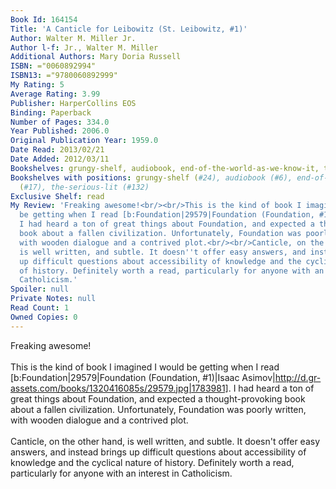 ```yaml
---
Book Id: 164154
Title: 'A Canticle for Leibowitz (St. Leibowitz, #1)'
Author: Walter M. Miller Jr.
Author l-f: Jr., Walter M. Miller
Additional Authors: Mary Doria Russell
ISBN: ="0060892994"
ISBN13: ="9780060892999"
My Rating: 5
Average Rating: 3.99
Publisher: HarperCollins EOS
Binding: Paperback
Number of Pages: 334.0
Year Published: 2006.0
Original Publication Year: 1959.0
Date Read: 2013/02/21
Date Added: 2012/03/11
Bookshelves: grungy-shelf, audiobook, end-of-the-world-as-we-know-it, the-serious-lit
Bookshelves with positions: grungy-shelf (#24), audiobook (#6), end-of-the-world-as-we-know-it
  (#17), the-serious-lit (#132)
Exclusive Shelf: read
My Review: 'Freaking awesome!<br/><br/>This is the kind of book I imagined I would
  be getting when I read [b:Foundation|29579|Foundation (Foundation, #1)|Isaac Asimov|http://d.gr-assets.com/books/1320416085s/29579.jpg|1783981].
  I had heard a ton of great things about Foundation, and expected a thought-provoking
  book about a fallen civilization. Unfortunately, Foundation was poorly written,
  with wooden dialogue and a contrived plot.<br/><br/>Canticle, on the other hand,
  is well written, and subtle. It doesn''t offer easy answers, and instead brings
  up difficult questions about accessibility of knowledge and the cyclical nature
  of history. Definitely worth a read, particularly for anyone with an interest in
  Catholicism.'
Spoiler: null
Private Notes: null
Read Count: 1
Owned Copies: 0
---
```


Freaking awesome!<br/><br/>This is the kind of book I imagined I would be getting when I read [b:Foundation|29579|Foundation (Foundation, #1)|Isaac Asimov|http://d.gr-assets.com/books/1320416085s/29579.jpg|1783981]. I had heard a ton of great things about Foundation, and expected a thought-provoking book about a fallen civilization. Unfortunately, Foundation was poorly written, with wooden dialogue and a contrived plot.<br/><br/>Canticle, on the other hand, is well written, and subtle. It doesn't offer easy answers, and instead brings up difficult questions about accessibility of knowledge and the cyclical nature of history. Definitely worth a read, particularly for anyone with an interest in Catholicism.